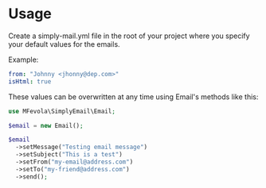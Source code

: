 # Usage
Create a simply-mail.yml file in the root of your project where you specify 
your default values for the emails. 

Example:

```yaml
from: "Johnny <jhonny@dep.com>"
isHtml: true

```

These values can be overwritten at any time using Email's methods like this:

```php
use MFevola\SimplyEmail\Email;

$email = new Email();

$email
  ->setMessage("Testing email message")
  ->setSubject("This is a test")
  ->setFrom("my-email@address.com")
  ->setTo("my-friend@address.com")
  ->send();

```
